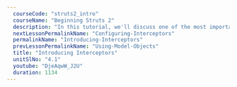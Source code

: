 ```yaml
---
  courseCode: "struts2_intro"
  courseName: "Beginning Struts 2"
  description: "In this tutorial, we'll discuss one of the most important concepts in Struts 2: Interceptors. We will understand what interceptors are and how they've been working all along in our Struts 2 application."
  nextLessonPermalinkName: "Configuring-Interceptors"
  permalinkName: "Introducing-Interceptors"
  prevLessonPermalinkName: "Using-Model-Objects"
  title: "Introducing Interceptors"
  unitSlNo: "4.1"
  youtube: "DjeAqwW_J2U"
  duration: 1134
---
```

